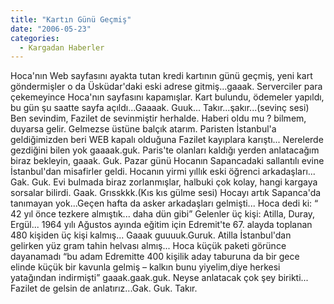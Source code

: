 ```yaml
---
title: "Kartın Günü Geçmiş"
date: "2006-05-23"
categories: 
  - Kargadan Haberler
---
```


Hoca'nın Web sayfasını ayakta tutan kredi kartının günü geçmiş, yeni kart göndermişler o da Üsküdar'daki eski adrese gitmiş...gaaak. Serverciler para çekemeyince Hoca'nın sayfasını kapamışlar. Kart bulundu, ödemeler yapıldı, bu gün şu saatte sayfa açıldı...Gaaaak. Guuk... Takır...şakır...(sevinç sesi) Ben sevindim, Fazilet de sevinmiştir herhalde. Haberi oldu mu ? bilmem, duyarsa gelir. Gelmezse üstüne balçık atarım. Paristen İstanbul'a geldiğimizden beri WEB kapalı olduğuna Fazilet kayıplara karıştı... Nerelerde gezdiğini bilen yok gaaaak.guk. Paris'te olanları kaldığı yerden anlatacağım biraz bekleyin, gaaak. Guk. Pazar günü Hocanın Sapancadaki sallantılı evine İstanbul'dan misafirler geldi. Hocanın yirmi yıllık eski öğrenci arkadaşları... Gak. Guk. Evi bulmada biraz zorlanmışlar, halbuki çok kolay, hangi kargaya sorsalar bilirdi. Gaak. Grısskkk.(Kıs kıs gülme sesi) Hocayı artık Sapanca'da tanımayan yok...Geçen hafta da asker arkadaşları gelmişti... Hoca dedi ki: “ 42 yıl önce tezkere almıştık... daha dün gibi” Gelenler üç kişi: Atilla, Duray, Ergül... 1964 yılı Ağustos ayında eğitim için Edremit'te 67. alayda toplanan 480 kişiden üç kişi kalmış... Gaaak guuuuk.Guruk. Atilla İstanbul'dan gelirken yüz gram tahin helvası almış... Hoca küçük paketi görünce dayanamadı “bu adam Edremitte 400 kişilik aday taburuna da bir gece elinde küçük bir kavunla gelmiş – kalkın bunu yiyelim,diye herkesi yatağından indirmişti” gaaak.gaak.guk. Neyse anlatacak çok şey birikti... Fazilet de gelsin de anlatırız...Gak. Guk. Takır.
